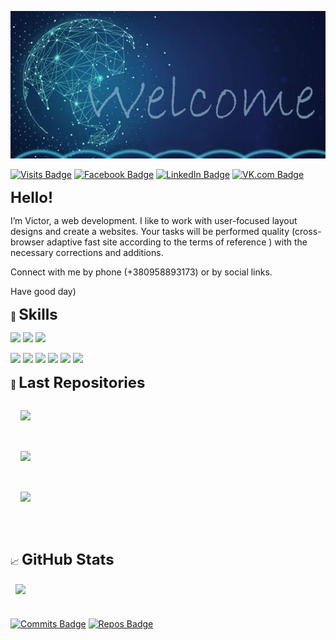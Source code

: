 [![My GitHub Header Banner](./assets/github-banner.png)](https://github.com/victor-tsisar/victor-tsisar)

[![Visits Badge](https://badges.pufler.dev/visits/victor-tsisar/victor-tsisar)](https://github.com/victor-tsisar) [![Facebook Badge](https://img.shields.io/badge/Facebook-Profile-blue?style=plastic&logo=facebook&logoColor=white&color=1CA2F1)](https://www.facebook.com/victor.tsisar) [![LinkedIn Badge](https://img.shields.io/badge/LinkedIn-Profile-informational?style=plastic&logo=linkedin&logoColor=white&color=0D76A8)](https://www.linkedin.com/in/viktor-tsisar/) [![VK.com Badge](https://img.shields.io/badge/VK.com-Profile-informational?style=plastic&logo=VK&logoColor=white&color=4680C2)](https://vk.com/victor_tsisar)

<strong style="font-size:24px">Hello!</strong>

I’m Victor, a web development. I like to work with user-focused layout designs and create a websites.
Your tasks will be performed quality (cross-browser adaptive fast site according to the terms of reference ) with the necessary corrections and additions.

Connect with me by phone (+380958893173) or  by social links.

Have good day)<br>

💼 <strong style="font-size:24px">Skills</strong><br>

![](https://img.shields.io/badge/Code-JavaScript-inactive?style=plastic&logo=JavaScript&logoColor=white&color=4AB197)
![](https://img.shields.io/badge/Code-HTML5-inactive?style=plastic&logo=HTML5&logoColor=white&color=4AB197)
![](https://img.shields.io/badge/Style-CSS-inactive?style=plastic&logo=css3&logoColor=white&color=4AB197)<br>

![](https://img.shields.io/badge/Code-jQuery-inactive?style=plastic&logo=jQuery&logoColor=white&color=4AB197)
![](https://img.shields.io/badge/Style-SCSS-inactive?style=plastic&logo=Sass&logoColor=white&color=4AB197)
![](https://img.shields.io/badge/Tools-Gulp-inactive?style=plastic&logo=gulp&logoColor=white&color=4AB197)
![](https://img.shields.io/badge/Tools-NPM-inactive?style=plastic&logo=npm&logoColor=white&color=4AB197)
![](https://img.shields.io/badge/Tools-Photoshop-inactive?style=plastic&logo=Adobe-Photoshop&logoColor=white&color=4AB197)
![](https://img.shields.io/badge/Tools-Figma-inactive?style=plastic&logo=Figma&logoColor=white&color=4AB197)<br>
<!-- ![](https://img.shields.io/badge/Code-React-inactive?style=plastic&logo=react&logoColor=white&color=4AB197) -->
<!-- ![](https://img.shields.io/badge/Code-Python-inactive?style=plastic&logo=Python&logoColor=white&color=4AB197)
![](https://img.shields.io/badge/Code-MySQL-inactive?style=plastic&logo=MySQL&logoColor=white&color=4AB197)
![](https://img.shields.io/badge/Tools-Django-inactive?style=plastic&logo=Django&logoColor=white&color=4AB197) -->
<!-- ![](https://img.shields.io/badge/Tools-Docker-inactive?style=flat&logo=docker&logoColor=white&color=4AB197)
![](https://img.shields.io/badge/Tools-WordPress-inactive?style=flat&logo=WordPress&logoColor=white&color=4AB197)<br>

![](https://img.shields.io/badge/Test-Jest-inactive?style=plastic&logo=jest&logoColor=white&color=4AB197)
![](https://img.shields.io/badge/Test-Mocha-inactive?style=plastic&logo=Mocha&logoColor=white&color=4AB197)<br> 

<details>
<summary>More Skills</summary>
<br>
</details> -->
<!-- <br> -->

📌 <strong style="font-size:24px">Last Repositories</strong><br>
<!-- Repos-LIST:START -->
<div class="links">

<a href="https://github.com/victor-tsisar/tehnoSab"><img align="center" style="margin:1rem" src="https://github-readme-stats.vercel.app/api/pin/?username=victor-tsisar&repo=tehnoSab&title_color=ffffff&text_color=c9cacc&icon_color=4AB197&bg_color=1A2B34" /></a><br><br><a href="https://github.com/victor-tsisar/firstReactApp"><img align="center" style="margin:1rem" src="https://github-readme-stats.vercel.app/api/pin/?username=victor-tsisar&repo=firstReactApp&title_color=ffffff&text_color=c9cacc&icon_color=4AB197&bg_color=1A2B34" /></a><br><br><a href="https://github.com/victor-tsisar/bitter"><img align="center" style="margin:1rem" src="https://github-readme-stats.vercel.app/api/pin/?username=victor-tsisar&repo=bitter&title_color=ffffff&text_color=c9cacc&icon_color=4AB197&bg_color=1A2B34" /></a><br><br>

</div>
<!-- Repos-LIST:END -->

<!--
<a href="https://github.com/victor-tsisar/bikeShop">
  <img align="center" style="margin:1rem" src="https://github-readme-stats.vercel.app/api/pin/?username=victor-tsisar&repo=bikeShop&title_color=ffffff&text_color=c9cacc&icon_color=4AB197&bg_color=1A2B34" />
</a><br><br>
-->
<br> 

&#x1f4c8; <strong style="font-size:24px">GitHub Stats</strong><br>

<a href="https://github.com/victor-tsisar">
  <img align="center" style="margin:0.5rem" src="https://github-readme-stats.vercel.app/api/top-langs/?username=victor-tsisar&title_color=ffffff&text_color=c9cacc&icon_color=4AB197&bg_color=1A2B34" />
</a><br>
<br>

 [![Commits Badge](https://badges.pufler.dev/commits/monthly/victor-tsisar)](https://github.com/victor-tsisar) [![Repos Badge](https://badges.pufler.dev/repos/victor-tsisar)](https://github.com/victor-tsisar)